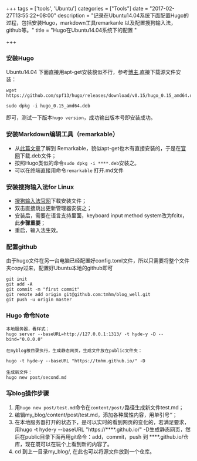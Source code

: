 +++
tags = ['tools', 'Ubuntu']
categories = ["Tools"]
date = "2017-02-27T13:55:22+08:00"
description = "记录在Ubuntu14.04系统下面配置Hugo的过程，包括安装Hugo，markdown工具remarkanle 以及配置搜狗输入法，github等。"
title = "Hugo在Ubuntu14.04系统下的配置 "

+++

### 安装Hugo

Ubuntu14.04 下面直接用apt-get安装貌似不行，参考[博主](https://vexxhost.com/resources/tutorials/how-to-install-and-use-hugo-the-static-site-generator-on-ubuntu-14-04/),直接下载源文件安装：
```
wget https://github.com/spf13/hugo/releases/download/v0.15/hugo_0.15_amd64.deb

sudo dpkg -i hugo_0.15_amd64.deb
```
即可，测试一下版本`hugo version`，成功输出版本号即安装成功。


### 安装Markdown编辑工具（remarkable）
- 从[此篇文章](http://locez.com/translation/best-markdown-editors-for-linux/)了解到 Remarkable，貌似apt-get也木有直接安装的，于是在[官网](https://remarkableapp.github.io/linux/download.html)下载.deb文件；
- 按照Hugo类似的命令`sudo dpkg -i ****.deb`安装之。
- 可以在终端直接用命令`remarkable` 打开.md文件

### 安装搜狗输入法for Linux
- [搜狗输入法官网](http://pinyin.sogou.com/linux/help.php)下载安装文件；
- 双击直接跳出更新管理器安装之；
- 安装后，需要在语言支持里面，keyboard input method system改为fcitx，此**步骤重要**；
- 重启，输入法生效。

### 配置github
由于hugo文件在另一台电脑已经配置好config.toml文件，所以只需要将整个文件夹copy过来，配置好Ubuntu本地的github即可
```
git init
git add -A
git commit -m "first commit"
git remote add origin git@github.com:tmhm/blog_well.git
git push -u origin master
```

### Hugo 命令Note
```
本地服务器，看样式：
hugo server --baseURL=http://127.0.0.1:1313/ -t hyde-y -D --bind="0.0.0.0"

在myblog根目录执行，生成静态网页，生成文件放在public文件夹：  

hugo -t hyde-y --baseURL "https://tmhm.github.io/" -D

生成新文件：
hugo new post/second.md
```
### 写blog操作步骤

1. 用`hugo new post/test.md`命令在`content/post/`路径生成新文件test.md；
2. 编辑my_blog/content/post/test.md，添加各种属性内容，用单引号‘’；
3. 在本地服务器打开的状态下，是可以实时的看到网页的变化的，若满足要求，用hugo -t hyde-y --baseURL "https://****.github.io/" -D生成静态网页，然后在public目录下面再用git命令：add，commit，push 到 ****.github.io/仓库，现在既可以在玩个上看到新的内容了。
4. cd 到上一目录my_blog/, 在此也可以将源文件放到一个仓库。

